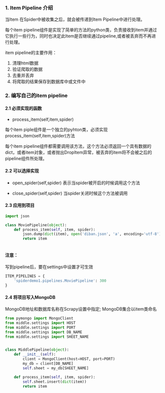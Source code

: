 ### 1. Item Pipeline 介绍
当Item 在Spider中被收集之后，就会被传递到Item Pipeline中进行处理。

每个item pipeline组件是实现了简单的方法的python类，负责接收到item并通过它执行一些行为，同时也决定此Item是否继续通过pipeline,或者被丢弃而不再进行处理。

item pipeline的主要作用：
1. 清理html数据
1. 验证爬取的数据
1. 去重并丢弃
1. 将爬取的结果保存到数据库中或文件中

### 2. 编写自己的item pipeline
#### 2.1 必须实现的函数
- process_item(self,item,spider)


每个item piple组件是一个独立的pyhton类，必须实现process_item(self,item,spider)方法

每个item pipeline组件都需要调用该方法，这个方法必须返回一个具有数据的dict，或者item对象，或者抛出DropItem异常，被丢弃的item将不会被之后的pipeline组件所处理。

#### 2.2 可以选择实现
- open_spider(self,spider)
表示当spider被开启的时候调用这个方法

- close_spider(self,spider)
当spider关闭时候这个方法被调用

#### 2.3 应用到项目
```python
import json

class MoviePipeline(object):
    def process_item(self, item, spider):
        json.dump(dict(item), open('diban.json', 'a', encoding='utf-8'), ensure_ascii=False)
        return item
        
```

#### 注意：
写到pipeline后，要在settings中设置才可生效
```python
ITEM_PIPELINES = {
    'spiderdemo1.pipelines.MoviePipeline': 300
}
```

#### 2.4 将项目写入MongoDB

MongoDB地址和数据库名称在Scrapy设置中指定; MongoDB集合以item类命名

```python
from pymongo import MongoClient
from middle.settings import HOST
from middle.settings import PORT
from middle.settings import DB_NAME
from middle.settings import SHEET_NAME


class MiddlePipeline(object):
    def __init__(self):
        client = MongoClient(host=HOST, port=PORT)
        my_db = client[DB_NAME]
        self.sheet = my_db[SHEET_NAME]

    def process_item(self, item, spider):
        self.sheet.insert(dict(item))
        return item
```
